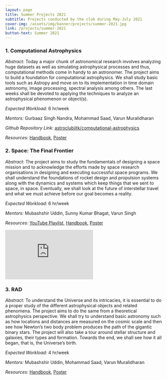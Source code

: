 ```yaml
---
layout: page
title: Summer Projects 2021
subtitle: Projects conducted by the club during May-July 2021
cover-img: /assets/img/banner/projects/summer-2021.jpg
link: /projects/summer-2021
button-text: Summer 2021
---
```


### 1. Computational Astrophysics

*Abstract:* Today a major chunk of astronomical research involves analyzing huge datasets as well as simulating astrophysical processes and thus, computational methods come in handy to an astronomer. The project aims to build a foundation for computational astrophysics. We shall study basic tools such as Astropy and move on to its implementation in time domain astronomy, image processing, spectral analysis among others. The last weeks shall be devoted to applying the techniques to analyze an astrophysical phenomenon or object(s).

*Expected Workload:* 6 hr/week

*Mentors:* Gurbaaz Singh Nandra, Mohammad Saad, Varun Muralidharan

*Github Repository Link:*  [astroclubiitk/computational-astrophysics](https://github.com/astroclubiitk/computational-astrophysics)

*Resources:* <a href="/assets/docs/projects/2021/Comp_Astro/Handbook.pdf" target="_blank">Handbook</a>, <a href="/assets/docs/projects/2021/Comp_Astro/Poster.pdf" target="_blank">Poster</a>

### 2. Space: The Final Frontier

*Abstract:* The project aims to study the fundamentals of designing a space mission and to acknowledge the efforts made by space research organisations in designing and executing successful space programs. We shall understand the foundations of rocket design and propulsion systems along with the dynamics and systems which keep things that we sent to space, in space. Eventually, we shall look at the future of interstellar travel and what we must achieve before our goal becomes a reality.

*Expected Workload:* 6 hr/week

*Mentors:* Mubashshir Uddin, Sunny Kumar Bhagat, Varun Singh

*Resources:* [YouTube Playlist](https://www.youtube.com/watch?v=Kxt333LNAYk&list=PLkCEOmgEj_7HGBCidanDz9cBJKMKbdflV), <a href="/assets/docs/projects/2021/Space/Handbook.pdf" target="_blank">Handbook</a>, <a href="/assets/docs/projects/2021/Space/Poster.pdf" target="_blank">Poster</a>

<iframe width="280" height="157.5" src="https://www.youtube.com/embed/Kxt333LNAYk" title="YouTube video player" frameborder="0" allow="accelerometer; autoplay; clipboard-write; encrypted-media; gyroscope; picture-in-picture" allowfullscreen></iframe>

### 3. RAD

*Abstract:* To understand the Universe and its intricacies, it is essential to do a proper study of the different astrophysical objects and related phenomena. The project aims to do the same from a theoretical astrophysics perspective. We shall try to understand basic astronomy such as how locations and distances are measured on the cosmic scale and then see how Newton’s two body problem produces the path of the gigantic binary stars. The project will also take a tour around stellar structure and galaxies, their types and formation. Towards the end, we shall see how it all began, that is, the Universe’s birth.

*Expected Workload:* 4 hr/week

*Mentors:* Mubashshir Uddin, Mohammad Saad, Varun Muralidharan

*Resources:* <a href="/assets/docs/projects/2021/RAD/Handbook.pdf" target="_blank">Handbook</a>, <a href="/assets/docs/projects/2021/RAD/Poster.pdf" target="_blank">Poster</a>